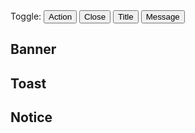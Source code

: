 <div class="qwerqwerqwerqwer d-pt64">
  <div>
    Toggle:
    <button class="d-btn d-btn--outlined" onclick="(() => { const buttons = document.querySelectorAll('.d-notice__actions .d-btn--outlined'); buttons.forEach(button => { button.style.display = button.style.display === 'none' ? 'block' : 'none'; }); })()"><dt-icon name="eye" size="300" /> Action</button>
    <button class="d-btn d-btn--outlined" onclick="(() => { const buttons = document.querySelectorAll('.d-notice__actions .d-btn--circle'); buttons.forEach(button => { button.style.display = button.style.display === 'none' ? 'block' : 'none'; }); })()"><dt-icon name="eye" size="300" /> Close</button>
    <button class="d-btn d-btn--outlined" onclick="(() => { const buttons = document.querySelectorAll('.d-notice__title'); buttons.forEach(button => { button.style.display = button.style.display === 'none' ? 'block' : 'none'; }); })()"><dt-icon name="eye" size="300" /> Title</button>
    <button class="d-btn d-btn--outlined" onclick="(() => { const buttons = document.querySelectorAll('.d-notice__message'); buttons.forEach(button => { button.style.display = button.style.display === 'none' ? 'block' : 'none'; }); })()"><dt-icon name="eye" size="300" /> Message</button>
  </div>
  <h2>Banner</h2>
  <div class="qwerqwerqwerqwer__list">
    <div>
      <example-banner />
    </div>
  </div>
  <h2>Toast</h2>
  <div class="qwerqwerqwerqwer__list">
    <div>
      <example-toast />
    </div>
  </div>
  <h2>Notice</h2>
  <div class="qwerqwerqwerqwer__list">
    <div class="d-d-flex d-flow16">
      <div class="d-fl-grow1 d-stack16">
        <example-notice class="d-w100p" kind="base" role="status" />
        <example-notice class="d-w100p" kind="error" role="status" />
        <example-notice class="d-w100p" kind="info" role="status" />
        <example-notice class="d-w100p" kind="success" role="status" />
        <example-notice class="d-w100p" kind="warning" role="status" />
      </div>
      <div class="d-fl-grow1 d-stack16">
        <example-notice class="d-w100p" kind="base" role="status" important />
        <example-notice class="d-w100p" kind="error" role="status" important />
        <example-notice class="d-w100p" kind="info" role="status" important />
        <example-notice class="d-w100p" kind="success" role="status" important />
        <example-notice class="d-w100p" kind="warning" role="status" important />
      </div>
    </div>
  </div>
</div>

<script setup>
  import { accessible } from '@data/banner.json';
  import ExampleBanner from '@exampleComponents/ExampleBanner.vue';
  import ExampleToast from '@exampleComponents/ExampleToast.vue';
  import ExampleNotice from '@exampleComponents/ExampleNotice.vue';
</script>
